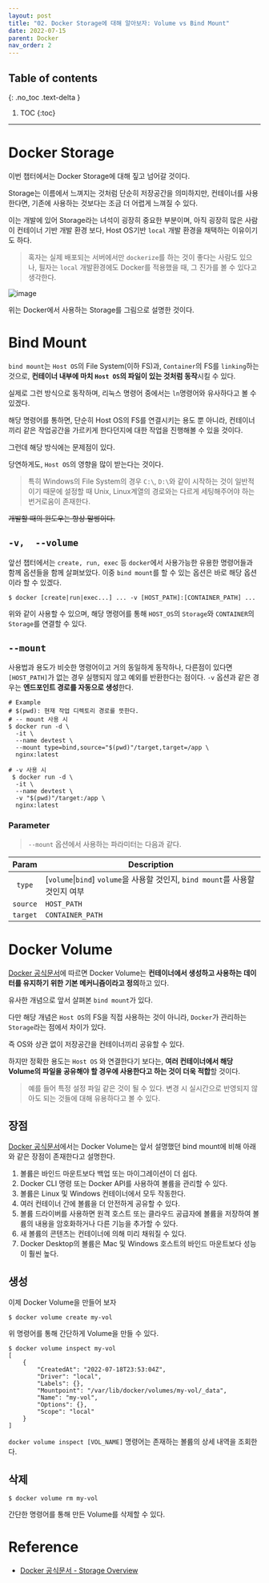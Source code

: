 ```yaml
---
layout: post
title: "02. Docker Storage에 대해 알아보자: Volume vs Bind Mount"
date: 2022-07-15
parent: Docker
nav_order: 2
---
```

## Table of contents
{: .no_toc .text-delta }

1. TOC
{:toc}
---
# Docker Storage
이번 챕터에서는 Docker Storage에 대해 짚고 넘어갈 것이다.

Storage는 이름에서 느껴지는 것처럼 단순히 저장공간을 의미하지만, 컨테이너를 사용한다면, 기존에 사용하는 것보다는 조금 더 어렵게 느껴질 수 있다.

이는 개발에 있어 Storage라는 녀석이 굉장히 중요한 부분이며, 아직 굉장히 많은 사람이 컨테이너 기반 개발 환경 보다, Host OS기반 `local` 개발 환경을 채택하는 이유이기도 하다.
> 혹자는 실제 배포되는 서버에서만 `dockerize`를 하는 것이 좋다는 사람도 있으나, 필자는 `local` 개발환경에도 Docker를 적용했을 때, 그 진가를 볼 수 있다고 생각한다.

![image](https://user-images.githubusercontent.com/59782504/179159615-2387ae9e-5beb-40c2-8b9d-f2bfed8d9a12.png)

위는 Docker에서 사용하는 Storage를 그림으로 설명한 것이다.

# Bind Mount
`bind mount`는 `Host OS`의 File System(이하 FS)과, `Container`의 FS를 `linking`하는 것으로, **컨테이너 내부에 마치 `Host OS`의 파일이 있는 것처럼 동작**시킬 수 있다. 

실제로 그런 방식으로 동작하며, 리눅스 명령어 중에서는 `ln`명령어와 유사하다고 볼 수 있겠다.

해당 명령어를 통하면, 단순히 Host OS의 FS를 연결시키는 용도 뿐 아니라, 컨테이너 끼리 같은 작업공간을 가르키게 한다던지에 대한 작업을 진행해볼 수 있을 것이다.

그런데 해당 방식에는 문제점이 있다.

당연하게도, `Host OS`의 영향을 많이 받는다는 것이다.
> 특히 Windows의 File System의 경우 `C:\`, `D:\`와 같이 시작하는 것이 일반적이기 때문에 설정할 때 Unix, Linux계열의 경로와는 다르게 세팅해주어야 하는 번거로움이 존재한다.

~~개발할 때의 윈도우는 항상 말썽이다.~~

## `-v,  --volume`
앞선 챕터에서는 `create, run, exec` 등 `docker`에서 사용가능한 유용한 명령어들과 함께 옵션들을 함께 살펴보았다.
이중 `bind mount`를 할 수 있는 옵션은 바로 해당 옵션이라 할 수 있겠다.

```shell
$ docker [create|run|exec...] ... -v [HOST_PATH]:[CONTAINER_PATH] ...
```
위와 같이 사용할 수 있으며, 해당 명령어를 통해 `HOST_OS`의 `Storage`와 `CONTAINER`의 `Storage`를 연결할 수 있다.

## `--mount`
사용법과 용도가 비슷한 명령어이고 거의 동일하게 동작하나, 다른점이 있다면 `[HOST_PATH]`가 없는 경우 실행되지 않고 예외를 반환한다는 점이다. 
`-v` 옵션과 같은 경우는 **엔드포인트 경로를 자동으로 생성**한다.
```shell
# Example
# $(pwd): 현재 작업 디렉토리 경로를 뜻한다.
# -- mount 사용 시
$ docker run -d \
  -it \
  --name devtest \
  --mount type=bind,source="$(pwd)"/target,target=/app \
  nginx:latest
  
# -v 사용 시
 $ docker run -d \
  -it \
  --name devtest \
  -v "$(pwd)"/target:/app \
  nginx:latest
```
### Parameter
> `--mount` 옵션에서 사용하는 파라미터는 다음과 같다.

|Param|Description|
|:-------:|--------------------------------------|
|`type`|\[`volume`\|`bind`\] `volume`을 사용할 것인지, `bind mount`를 사용할 것인지 여부|
|`source`|`HOST_PATH`|
|`target`|`CONTAINER_PATH`|

# Docker Volume
[Docker 공식문서](https://docs.docker.com/storage/volumes/)에 따르면 Docker Volume는 **컨테이너에서 생성하고 사용하는 데이터를 유지하기 위한 기본 메커니즘이라고 정의**하고 있다.

유사한 개념으로 앞서 살펴본 `bind mount`가 있다. 

다만 해당 개념은 `Host OS`의 FS을 직접 사용하는 것이 아니라, `Docker`가 관리하는 `Storage`라는 점에서 차이가 있다.

즉 OS와 상관 없이 저장공간을 컨테이너끼리 공유할 수 있다.

하지만 정확한 용도는 `Host OS` 와 연결한다기 보다는, **여러 컨테이너에서 해당 Volume의 파일을 공유해야 할 경우에 사용한다고 하는 것이 더욱 적합**할 것이다.
> 예를 들어 특정 설정 파일 같은 것이 될 수 있다. 변경 시 실시간으로 반영되지 않아도 되는 것들에 대해 유용하다고 볼 수 있다.

## 장점
[Docker 공식문서](https://docs.docker.com/storage/volumes/)에서는 Docker Volume는 앞서 설명했던 bind mount에 비해 아래와 같은 장점이 존재한다고 설명한다.

1. 볼륨은 바인드 마운트보다 백업 또는 마이그레이션이 더 쉽다.
2. Docker CLI 명령 또는 Docker API를 사용하여 볼륨을 관리할 수 있다.
3. 볼륨은 Linux 및 Windows 컨테이너에서 모두 작동한다.
4. 여러 컨테이너 간에 볼륨을 더 안전하게 공유할 수 있다.
5. 볼륨 드라이버를 사용하면 원격 호스트 또는 클라우드 공급자에 볼륨을 저장하여 볼륨의 내용을 암호화하거나 다른 기능을 추가할 수 있다.
6. 새 볼륨의 콘텐츠는 컨테이너에 의해 미리 채워질 수 있다.
7. Docker Desktop의 볼륨은 Mac 및 Windows 호스트의 바인드 마운트보다 성능이 훨씬 높다.

## 생성

이제 Docker Volume을 만들어 보자
```shell
$ docker volume create my-vol
```
위 명령어를 통해 간단하게 Volume을 만들 수 있다.
```shell
$ docker volume inspect my-vol
[
    {
        "CreatedAt": "2022-07-18T23:53:04Z",
        "Driver": "local",
        "Labels": {},
        "Mountpoint": "/var/lib/docker/volumes/my-vol/_data",
        "Name": "my-vol",
        "Options": {},
        "Scope": "local"
    }
]
```
`docker volume inspect [VOL_NAME]` 명령어는 존재하는 볼륨의 상세 내역을 조회한다.
## 삭제
```shell
$ docker volume rm my-vol
```
간단한 명령어를 통해 만든 Volume를 삭제할 수 있다. 
# Reference
* [Docker 공식문서 - Storage Overview](https://docs.docker.com/storage/)
